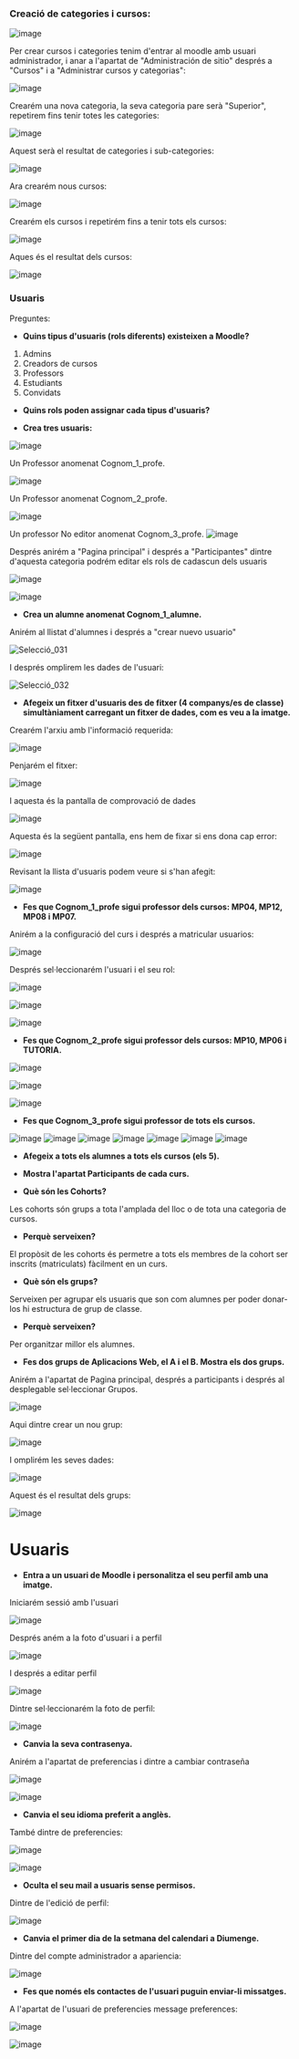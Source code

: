 ### Creació de categories i cursos:

![image](https://user-images.githubusercontent.com/114423065/204356704-103e40a8-1f24-482c-8695-0565a34c951c.png)

Per crear cursos i categories tenim d'entrar al moodle amb usuari administrador, i anar a l'apartat de "Administración de sitio" després a "Cursos" i a "Administrar cursos y categorias":

![image](https://user-images.githubusercontent.com/114423065/205688251-b009b396-0498-4e3c-b4a8-2f09a18fe9f1.png)

Crearém una nova categoria, la seva categoria pare serà "Superior", repetirem fins tenir totes les categories:

![image](https://user-images.githubusercontent.com/114423065/205690606-17fb2230-80e1-4e03-ba0c-f8817fecb30d.png)

Aquest serà el resultat de categories i sub-categories:

![image](https://user-images.githubusercontent.com/114423065/207098376-8eb7703e-5b98-4444-951d-d1614426ad49.png)


Ara crearém nous cursos:

![image](https://user-images.githubusercontent.com/114423065/205694783-8b24b746-ef91-4f0d-aa44-a6ccc2b1e9a7.png)

Crearém els cursos i repetirém fins a tenir tots els cursos:

![image](https://user-images.githubusercontent.com/114423065/205695239-af8cbc4e-0705-4190-b791-771bf12ce228.png)

Aques és el resultat dels cursos:

![image](https://user-images.githubusercontent.com/114423065/205706935-9906bc9d-9943-479e-9adb-7678346e546d.png)


### Usuaris

Preguntes:

- **Quins tipus d'usuaris (rols diferents) existeixen a Moodle?**

1. Admins
2. Creadors de cursos
3. Professors
4. Estudiants
5. Convidats

- **Quins rols poden assignar cada tipus d'usuaris?**


- **Crea tres usuaris:**

![image](https://user-images.githubusercontent.com/114423065/205710323-6db1684e-a90b-45c8-a5f2-04f6947af965.png)

Un Professor anomenat Cognom_1_profe.

![image](https://user-images.githubusercontent.com/114423065/205710602-0dde70a5-8c43-4624-9791-9dcbffab9ccd.png)


Un Professor anomenat Cognom_2_profe.

![image](https://user-images.githubusercontent.com/114423065/205710809-a390d47e-ebc3-47ff-b078-fc27936c10d4.png)


Un professor No editor anomenat Cognom_3_profe.
![image](https://user-images.githubusercontent.com/114423065/205712579-2c4f2f13-6f68-4c98-ba40-c39463ce0f2f.png)

Després anirém a "Pagina principal" i després a "Participantes" dintre d'aquesta categoria podrém editar els rols de cadascun dels usuaris

![image](https://user-images.githubusercontent.com/114423065/205712515-66954238-e663-402f-b7c0-ef77c5196b7d.png)

![image](https://user-images.githubusercontent.com/114423065/205713232-2062114c-9a31-4c6f-a5d7-93df76e42f31.png)

- **Crea un alumne anomenat Cognom_1_alumne.**

Anirém al llistat d'alumnes i després a "crear nuevo usuario"

![Selecció_031](https://user-images.githubusercontent.com/114423065/207115757-6215c226-472b-4e69-a513-ca3a72dd1047.png)


I després omplirem les dades de l'usuari:

![Selecció_032](https://user-images.githubusercontent.com/114423065/207115834-2796fe8a-7b1b-4e14-b27d-5143f2daeb53.png)


- **Afegeix un fitxer d'usuaris des de fitxer (4 companys/es de classe) simultàniament carregant un fitxer de dades, com es veu a la imatge.**

Crearém l'arxiu amb l'informació requerida:

![image](https://user-images.githubusercontent.com/114423065/207119995-a8793cfe-2d16-423c-9309-baadea48aca7.png)

Penjarém el fitxer:

![image](https://user-images.githubusercontent.com/114423065/207118160-24c4dad8-fa34-4c41-a35b-91088932c218.png)


I aquesta és la pantalla de comprovació de dades

![image](https://user-images.githubusercontent.com/114423065/207120313-72ba4782-5b7b-439d-a503-6374de701ae4.png)

Aquesta és la següent pantalla, ens hem de fixar si ens dona cap error:

![image](https://user-images.githubusercontent.com/114423065/207120788-19076f26-1aa5-41dd-860a-88a2faeee1ac.png)


Revisant la llista d'usuaris podem veure si s'han afegit:

![image](https://user-images.githubusercontent.com/114423065/207120973-25311458-ce2f-4aa7-a856-3791e6db478c.png)

- **Fes que Cognom_1_profe sigui professor dels cursos: MP04, MP12, MP08 i MP07.**

Anirém a la configuració del curs i després a matricular usuarios:

![image](https://user-images.githubusercontent.com/114423065/207122014-a41fa983-41cd-485d-aee3-f984024b4d06.png)

Després sel·leccionarém l'usuari i el seu rol:

![image](https://user-images.githubusercontent.com/114423065/207122254-96a0a026-6874-493d-8a47-7413e9546921.png)

![image](https://user-images.githubusercontent.com/114423065/207122428-8636fa5c-2019-407c-a465-540be2756eb3.png)

![image](https://user-images.githubusercontent.com/114423065/207122561-a8429584-c757-4853-b259-e69f476b3f7e.png)


- **Fes que Cognom_2_profe sigui professor dels cursos: MP10, MP06 i TUTORIA.**

![image](https://user-images.githubusercontent.com/114423065/207122831-cb5a7c67-006f-4b48-bcec-4d9c3b628d07.png)

![image](https://user-images.githubusercontent.com/114423065/207122885-1071e2e2-9650-4833-8d47-21ecd8fedee6.png)

![image](https://user-images.githubusercontent.com/114423065/207122948-a563e523-d6f1-4971-8167-efdc5e1ba08b.png)


- **Fes que Cognom_3_profe sigui professor de tots els cursos.**

![image](https://user-images.githubusercontent.com/114423065/207123785-7e9cda95-cf3c-4590-9ead-6aa9c10e9f4e.png)
![image](https://user-images.githubusercontent.com/114423065/207123855-a1204b60-fcae-4345-beb3-12135741eeda.png)
![image](https://user-images.githubusercontent.com/114423065/207123900-994a0870-7fb4-4f52-9e80-f87f5b12259f.png)
![image](https://user-images.githubusercontent.com/114423065/207123957-7d7308d8-6c57-491a-bc13-229b7914029d.png)
![image](https://user-images.githubusercontent.com/114423065/207124013-58f944a7-c0db-4690-b9f3-2b72dbac8f42.png)
![image](https://user-images.githubusercontent.com/114423065/207124116-75856f32-9f4f-4c1e-9918-83aee3157582.png)
![image](https://user-images.githubusercontent.com/114423065/207124228-1e628f5d-2cce-41be-8adc-6dd27989819c.png)



- **Afegeix a tots els alumnes a tots els cursos (els 5).**

- **Mostra l'apartat Participants de cada curs.**

- **Què són les Cohorts?**

Les cohorts són grups a tota l'amplada del lloc o de tota una categoria de cursos. 


- **Perquè serveixen?**

El propòsit de les cohorts és permetre a tots els membres de la cohort ser inscrits (matriculats) fàcilment en un curs. 


- **Què són els grups?**

Serveixen per agrupar els usuaris que son com alumnes per poder donar-los hi estructura de grup de classe.

- **Perquè serveixen?**

Per organitzar millor els alumnes.

- **Fes dos grups de Aplicacions Web, el A i el B. Mostra els dos grups.**

Anirém a l'apartat de Pagina principal, després a participants i després al desplegable sel·leccionar Grupos.

![image](https://user-images.githubusercontent.com/114423065/208452325-7666da29-cec1-43af-b3ac-6ab8f36ff850.png)

Aqui dintre crear un nou grup:

![image](https://user-images.githubusercontent.com/114423065/208453005-b4cb8210-6c6d-4b55-a7f8-318782206d6d.png)

I omplirém les seves dades:

![image](https://user-images.githubusercontent.com/114423065/208453123-1f26c224-e7ab-4bd2-b237-aa011aa836b7.png)

Aquest és el resultat dels grups:

![image](https://user-images.githubusercontent.com/114423065/208453302-bc396656-f5a0-478c-856f-6e1399f1d5c0.png)

# Usuaris

- **Entra a un usuari de Moodle i personalitza el seu perfil amb una imatge.**

Iniciarém sessió amb l'usuari

![image](https://user-images.githubusercontent.com/114423065/208455482-0b4e3244-c4dc-4390-9d09-c469e61eda10.png)

Després aném a la foto d'usuari i a perfil

![image](https://user-images.githubusercontent.com/114423065/208457152-9146cdfe-d5be-4c61-a69a-1acc7931e848.png)

I després a editar perfil

![image](https://user-images.githubusercontent.com/114423065/208457649-64b65432-29f1-438f-b4a2-f276ab44cd36.png)

Dintre sel·leccionarém la foto de perfil:

![image](https://user-images.githubusercontent.com/114423065/208457907-96193aeb-c8ca-49a2-8f01-25c4a3477dc3.png)


- **Canvia la seva contrasenya.**

Anirém a l'apartat de preferencias i dintre a cambiar contraseña

![image](https://user-images.githubusercontent.com/114423065/208459886-f29b3fa5-aa75-454e-ae48-59724ebc2ea8.png)

![image](https://user-images.githubusercontent.com/114423065/208459988-c848cd76-52ef-4dca-ac0e-0ce15739cdc1.png)

- **Canvia el seu idioma preferit a anglès.**

També dintre de preferencies:

![image](https://user-images.githubusercontent.com/114423065/208460115-49a70758-5552-4b5c-82fd-d01ae9bcaf4a.png)

![image](https://user-images.githubusercontent.com/114423065/208460165-613917b8-3fc6-4821-95a5-5440d1617079.png)

- **Oculta el seu mail a usuaris sense permisos.**

Dintre de l'edició de perfil:

![image](https://user-images.githubusercontent.com/114423065/208460305-94c2d848-ac13-4f2d-8699-24836b7beacc.png)


- **Canvia el primer dia de la setmana del calendari a Diumenge.**

Dintre del compte administrador a apariencia:

![image](https://user-images.githubusercontent.com/114423065/208460763-0d4016b3-eb75-4034-a21b-81553b72ee95.png)


- **Fes que només els contactes de l'usuari puguin enviar-li missatges.**

A l'apartat de l'usuari de preferencies message preferences:

![image](https://user-images.githubusercontent.com/114423065/208461117-db043478-205b-4800-a65d-9e3f68c5fc3f.png)

![image](https://user-images.githubusercontent.com/114423065/208461249-8c17e96a-178c-4036-b0d2-e85faa92dfe6.png)

